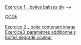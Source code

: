 [Exercice 1 _ boites balises div](exercice.html) --> <div>[CODE](exercice-html.txt)</div><br>
[Exercice 2 _ boite contenant image](exercice2_boite_image.html) <br>
[Exercice3_paramètres additionnels](exercice3.html)<br>
[boites dégradé couleur](degrades.html)


